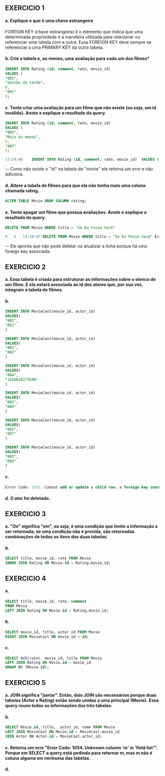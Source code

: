 ## EXERCICIO 1

#### a. Explique o que é uma chave estrangeira

FOREIGN KEY (chave estrangeira) é o elemento que indica que uma determinada propriedade é a mandeira utilizada para relacionar ou referenciar uma tabela com a outra. Essa FOREIGN KEY deve sempre se referenciar a uma PRIMARY KEY da outra tabela. 

#### b. Crie a tabela e, ao menos, uma avaliação para cada um dos filmes*
```sql
INSERT INTO Rating (id, comment, rate, movie_id) 
VALUES (
"001",
"Sessão da tarde",
6,
"001"
);
```
#### c. Tente criar uma avaliação para um filme que não existe (ou seja, um id inválido). Anote e explique o resultado da query.
```sql
INSERT INTO Rating (id, comment, rate, movie_id) 
VALUES (
"002",
"Mais ou menos",
4,
"007"
);
```
```sql
13:54:48	INSERT INTO Rating (id, comment, rate, movie_id)  VALUES ( "002", "Mais ou menos", 4, "007" )	Error Code: 1452. Cannot add or update a child row: a foreign key constraint fails (`epps-marivone-araujo`.`Rating`, CONSTRAINT `Rating_ibfk_1` FOREIGN KEY (`movie_id`) REFERENCES `Movie` (`id`))	0.187 sec
```
-- Como não existe o "id" na tabela de "movie" ele retorna um erro e não adiciona. 

#### d. Altere a tabela de filmes para que ela não tenha mais uma coluna chamada rating.

```sql
ALTER TABLE Movie DROP COLUMN rating;
```

#### e. Tente apagar um filme que possua avaliações. Anote e explique o resultado da query.
```sql
DELETE FROM Movie WHERE title = "Se Eu Fosse Você"
```
```sql
0	6	14:19:47 DELETE FROM Movie WHERE title = "Se Eu Fosse Você"	Error Code: 1451. Cannot delete or update a parent row: a foreign key constraint fails (`epps-marivone-araujo`.`Rating`, CONSTRAINT `Rating_ibfk_1` FOREIGN KEY (`movie_id`) REFERENCES `Movie` (`id`))	0.172 sec
```
-- Ele aponta que não pode deletar ou atualizar a linha porque há uma foreign key associada. 

## EXERCICIO 2

#### a. Essa tabela é criada para estruturar as informações sobre o elenco de um filme. E ela estará associada ao id dos atores que, por sua vez, integram a tabela de filmes. 

#### b. 
```sql
INSERT INTO MovieCast(movie_id, actor_id)
VALUES(
"001",
"001"
)
```
```sql
INSERT INTO MovieCast(movie_id, actor_id)
VALUES(
"001",
"002"
)
```
```sql
INSERT INTO MovieCast(movie_id, actor_id)
VALUES(
"004",
"1616628275646"
)
```
```sql
INSERT INTO MovieCast(movie_id, actor_id)
VALUES(
"002",
"006"
)
```
```sql
INSERT INTO MovieCast(movie_id, actor_id)
VALUES(
"002",
"007"
)
```
```sql
INSERT INTO MovieCast(movie_id, actor_id)
VALUES(
"003",
"006"
)
```
#### c. 

```sql 
Error Code: 1452. Cannot add or update a child row: a foreign key constraint fails (`epps-marivone-araujo`.`MovieCast`, CONSTRAINT `MovieCast_ibfk_1` FOREIGN KEY (`movie_id`) REFERENCES `Movie` (`id`))
```
#### d. O ator foi deletado.

## EXERCICIO 3

#### a. "On" significa "em", ou seja, é uma condição que limite a informação a ser retornada; se uma condição não é provida, são retornadas combinações de todos os itens das duas tabelas.  

#### b. 
```sql 
SELECT title, movie_id, rate FROM Movie 
INNER JOIN Rating ON Movie.id = Rating.movie_id;
```

## EXERCICIO 4
#### a.
```sql 
SELECT title, movie_id, rate, comment 
FROM Movie 
LEFT JOIN Rating ON Movie.id = Rating.movie_id;
```
#### b. 
```sql 
SELECT movie_id, title, actor_id FROM Movie 
RIGHT JOIN MovieCast ON movie_id = id;
```
#### c. 
```sql 
SELECT AVG(rate), movie_id, title FROM Movie 
LEFT JOIN Rating ON Movie.id = movie_id
GROUP BY (Movie.id);
```

## EXERCICIO 5
#### a. JOIN significa "juntar". Então, dois JOIN são necessários porque duas tabelas (Actor e Rating) estão sendo unidas a uma principal (Movie). Essa query reune todas as informações das três tabelas.  

#### b.
```sql 
SELECT Movie.id, title,  actor_id, name FROM Movie
LEFT JOIN MovieCast ON Movie.id = MovieCast.movie_id
JOIN Actor ON Actor.id = MovieCast.actor_id;
```

#### c. Retorna um erro "Error Code: 1054. Unknown column 'm' in 'field list'". Porque em SELECT a query está pedindo para retornar m, mas m não é coluna alguma em nenhuma das tabelas.

#### d.